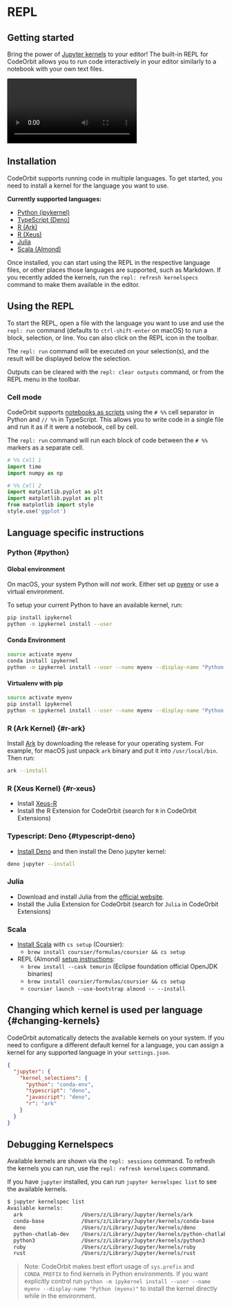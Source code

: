 ﻿# REPL

## Getting started

Bring the power of [Jupyter kernels](https://docs.jupyter.org/en/latest/projects/kernels.html) to your editor! The built-in REPL for CodeOrbit allows you to run code interactively in your editor similarly to a notebook with your own text files.

<figure style="width: 100%; margin: 0; overflow: hidden; border-top-left-radius: 2px; border-top-right-radius: 2px;">
    <video loop controls playsinline>
        <source
            src="https://customer-snccc0j9v3kfzkif.cloudflarestream.com/aec66e79f23d6d1a0bee5e388a3f17cc/downloads/default.mp4"
            type='video/webm; codecs="vp8.0, vorbis"'
        />
        <source
            src="https://customer-snccc0j9v3kfzkif.cloudflarestream.com/aec66e79f23d6d1a0bee5e388a3f17cc/downloads/default.mp4"
            type='video/mp4; codecs="avc1.4D401E, mp4a.40.2"'
        />
        <source
          src="https://CodeOrbit.dev/img/post/repl/typescript-deno-kernel-markdown.png"
          type="image/png"
        />
    </video>
</figure>

## Installation

CodeOrbit supports running code in multiple languages. To get started, you need to install a kernel for the language you want to use.

**Currently supported languages:**

- [Python (ipykernel)](#python)
- [TypeScript (Deno)](#typescript-deno)
- [R (Ark)](#r-ark)
- [R (Xeus)](#r-xeus)
- [Julia](#julia)
- [Scala (Almond)](#scala)

Once installed, you can start using the REPL in the respective language files, or other places those languages are supported, such as Markdown. If you recently added the kernels, run the `repl: refresh kernelspecs` command to make them available in the editor.

## Using the REPL

To start the REPL, open a file with the language you want to use and use the `repl: run` command (defaults to `ctrl-shift-enter` on macOS) to run a block, selection, or line. You can also click on the REPL icon in the toolbar.

The `repl: run` command will be executed on your selection(s), and the result will be displayed below the selection.

Outputs can be cleared with the `repl: clear outputs` command, or from the REPL menu in the toolbar.

### Cell mode

CodeOrbit supports [notebooks as scripts](https://jupytext.readthedocs.io/en/latest/formats-scripts.html) using the `# %%` cell separator in Python and `// %%` in TypeScript. This allows you to write code in a single file and run it as if it were a notebook, cell by cell.

The `repl: run` command will run each block of code between the `# %%` markers as a separate cell.

```python
# %% Cell 1
import time
import numpy as np

# %% Cell 2
import matplotlib.pyplot as plt
import matplotlib.pyplot as plt
from matplotlib import style
style.use('ggplot')
```

## Language specific instructions

### Python {#python}

#### Global environment

<div class="warning">

On macOS, your system Python will _not_ work. Either set up [pyenv](https://github.com/pyenv/pyenv?tab=readme-ov-file#installation) or use a virtual environment.

</div>

To setup your current Python to have an available kernel, run:

```sh
pip install ipykernel
python -m ipykernel install --user
```

#### Conda Environment

```sh
source activate myenv
conda install ipykernel
python -m ipykernel install --user --name myenv --display-name "Python (myenv)"
```

#### Virtualenv with pip

```sh
source activate myenv
pip install ipykernel
python -m ipykernel install --user --name myenv --display-name "Python (myenv)"
```

### R (Ark Kernel) {#r-ark}

Install [Ark](https://github.com/posit-dev/ark/releases) by downloading the release for your operating system. For example, for macOS just unpack `ark` binary and put it into `/usr/local/bin`. Then run:

```sh
ark --install
```

### R (Xeus Kernel) {#r-xeus}

- Install [Xeus-R](https://github.com/jupyter-xeus/xeus-r)
- Install the R Extension for CodeOrbit (search for `R` in CodeOrbit Extensions)

<!--
TBD: Improve R REPL (Ark Kernel) instructions
-->

### Typescript: Deno {#typescript-deno}

- [Install Deno](https://docs.deno.com/runtime/manual/getting_started/installation/) and then install the Deno jupyter kernel:

```sh
deno jupyter --install
```

<!--
TBD: Improve R REPL (Ark Kernel) instructions
-->

### Julia

- Download and install Julia from the [official website](https://julialang.org/downloads/).
- Install the Julia Extension for CodeOrbit (search for `Julia` in CodeOrbit Extensions)

<!--
TBD: Improve Julia REPL instructions
-->

### Scala

- [Install Scala](https://www.scala-lang.org/download/) with `cs setup` (Coursier):
  - `brew install coursier/formulas/coursier && cs setup`
- REPL (Almond) [setup instructions](https://almond.sh/docs/quick-start-install):
  - `brew install --cask temurin` (Eclipse foundation official OpenJDK binaries)
  - `brew install coursier/formulas/coursier && cs setup`
  - `coursier launch --use-bootstrap almond -- --install`

## Changing which kernel is used per language {#changing-kernels}

CodeOrbit automatically detects the available kernels on your system. If you need to configure a different default kernel for a
language, you can assign a kernel for any supported language in your `settings.json`.

```json
{
  "jupyter": {
    "kernel_selections": {
      "python": "conda-env",
      "typescript": "deno",
      "javascript": "deno",
      "r": "ark"
    }
  }
}
```

## Debugging Kernelspecs

Available kernels are shown via the `repl: sessions` command. To refresh the kernels you can run, use the `repl: refresh kernelspecs` command.

If you have `jupyter` installed, you can run `jupyter kernelspec list` to see the available kernels.

```sh
$ jupyter kernelspec list
Available kernels:
  ark                   /Users/z/Library/Jupyter/kernels/ark
  conda-base            /Users/z/Library/Jupyter/kernels/conda-base
  deno                  /Users/z/Library/Jupyter/kernels/deno
  python-chatlab-dev    /Users/z/Library/Jupyter/kernels/python-chatlab-dev
  python3               /Users/z/Library/Jupyter/kernels/python3
  ruby                  /Users/z/Library/Jupyter/kernels/ruby
  rust                  /Users/z/Library/Jupyter/kernels/rust
```

> Note: CodeOrbit makes best effort usage of `sys.prefix` and `CONDA_PREFIX` to find kernels in Python environments. If you want explicitly control run `python -m ipykernel install --user --name myenv --display-name "Python (myenv)"` to install the kernel directly while in the environment.
